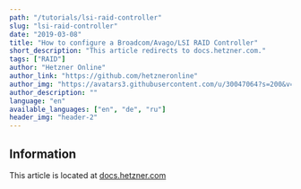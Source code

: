 ```yaml
---
path: "/tutorials/lsi-raid-controller"
slug: "lsi-raid-controller"
date: "2019-03-08"
title: "How to configure a Broadcom/Avago/LSI RAID Controller"
short_description: "This article redirects to docs.hetzner.com."
tags: ["RAID"]
author: "Hetzner Online"
author_link: "https://github.com/hetzneronline"
author_img: "https://avatars3.githubusercontent.com/u/30047064?s=200&v=4"
author_description: ""
language: "en"
available_languages: ["en", "de", "ru"]
header_img: "header-2"
---
```


## Information

This article is located at [docs.hetzner.com](https://docs.hetzner.com/robot/dedicated-server/raid/lsi-raid-controller/)